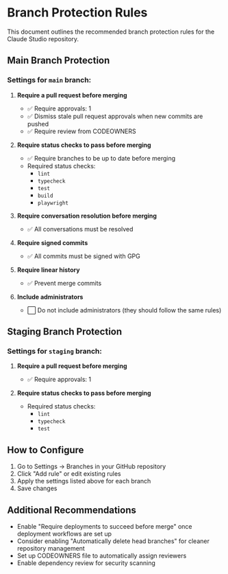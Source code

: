 # Branch Protection Rules

This document outlines the recommended branch protection rules for the Claude Studio repository.

## Main Branch Protection

### Settings for `main` branch:

1. **Require a pull request before merging**
   - ✅ Require approvals: 1
   - ✅ Dismiss stale pull request approvals when new commits are pushed
   - ✅ Require review from CODEOWNERS

2. **Require status checks to pass before merging**
   - ✅ Require branches to be up to date before merging
   - Required status checks:
     - `lint`
     - `typecheck`
     - `test`
     - `build`
     - `playwright`

3. **Require conversation resolution before merging**
   - ✅ All conversations must be resolved

4. **Require signed commits**
   - ✅ All commits must be signed with GPG

5. **Require linear history**
   - ✅ Prevent merge commits

6. **Include administrators**
   - ⬜ Do not include administrators (they should follow the same rules)

## Staging Branch Protection

### Settings for `staging` branch:

1. **Require a pull request before merging**
   - ✅ Require approvals: 1

2. **Require status checks to pass before merging**
   - Required status checks:
     - `lint`
     - `typecheck`
     - `test`

## How to Configure

1. Go to Settings → Branches in your GitHub repository
2. Click "Add rule" or edit existing rules
3. Apply the settings listed above for each branch
4. Save changes

## Additional Recommendations

- Enable "Require deployments to succeed before merge" once deployment workflows are set up
- Consider enabling "Automatically delete head branches" for cleaner repository management
- Set up CODEOWNERS file to automatically assign reviewers
- Enable dependency review for security scanning
